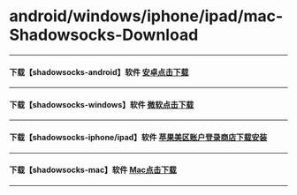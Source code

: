 # android/windows/iphone/ipad/mac-Shadowsocks-Download
--------------------------------
#### 下载【shadowsocks-android】软件 [安卓点击下载](https://raw.githubusercontent.com/ss-ssr/download/master/shadowsocks-android.apk)
--------------------------------
#### 下载【shadowsocks-windows】软件 [微软点击下载](https://raw.githubusercontent.com/ss-ssr/download/master/shadowsocks-windows.zip)
--------------------------------
#### 下载【shadowsocks-iphone/ipad】软件 [苹果美区账户登录商店下载安装](https://i.shadowrocket.org/)
--------------------------------
#### 下载【shadowsocks-mac】软件 [Mac点击下载](https://raw.githubusercontent.com/ss-ssr/download/master/shadowsocks-mac.zip)
--------------------------------

